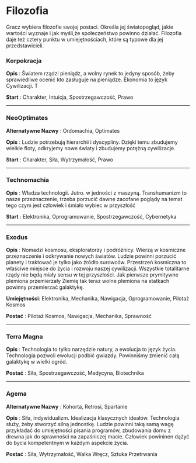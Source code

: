 <h1>Filozofia</h1>

Gracz wybiera filozofie swojej postaci. Określa jej światopogląd, jakie wartości wyznaje i jak myśli,że społeczeństwo powinno działać. Filozofia daje też cztery punktu w umiejętnościach, które są typowe dla jej przedstawicieli.

<h3>Korpokracja</h3>

**Opis** : Światem rządzi pieniądz, a wolny rynek to jedyny sposób, żeby sprawiedliwe ocenić kto zasługuje na pieniądze. Ekonomia to język Cywilizacji. T

**Start** : Charakter, Intuicja, Spostrzegawczość, Prawo

<hr>

<h3>NeoOptimates</h3>

**Alternatywne Nazwy** : Ordomachia, Optimates

**Opis** : Ludzie potrzebują hierarchii i dyscypliny. Dzięki temu zbudujemy wielkie floty, odkryjemy nowe światy i zbudujemy potężną cywilizacje.

**Start** :  Charakter, Siła, Wytrzymałość, Prawo

<hr>

<h3>Technomachia</h3>

**Opis** : Władza technologii. Jutro. w jedności z maszyną. Transhumanizm to nasze przeznaczenie, trzeba porzucić dawne zacofane poglądy na temat tego czym jest człowiek i śmiało wybiec w przyszłość

**Start** :  Elektronika, Oprogramowanie, Spostrzegawczość, Cybernetyka

<hr>

<h3>Exodus</h3>

**Opis** : Nomadzi kosmosu, eksploratorzy i podróżnicy. Wierzą w kosmiczne przeznaczenie i odkrywanie nowych światów. Ludzie powinni porzucić planety i traktować je tylko jako źródło surowców. Przestrzeń kosmiczna to właściwe miejsce do życia i rozwoju naszej cywilizacji. Wszystkie totalitarne rządy nie będą miały sensu w tej przyszłości. Jak pierwsze prymitywne plemiona przemierzały Ziemię tak teraz wolne plemiona na statkach powinny przemierzać galaktykę.

**Umiejętności**: Elektronika, Mechanika, Nawigacja, Oprogramowanie, Pilotaż Kosmos

**Postać** : Pilotaż Kosmos, Nawigacja, Mechanika, Sprawność

<hr>

<h3>Terra Magna</h3>

**Opis** : Technologia to tylko narzędzie natury, a ewolucja to język życia. Technologia pozwoli ewolucji podbić gwiazdy. Powinniśmy zmienić całą galaktykę w wielki ogród.

**Postać** : Siła, Spostrzegawczość, Medycyna, Biotechnika

<hr>

<h3>Agema</h3>

**Alternatywne Nazwy** : Kohorta, Retrosi, Spartanie

**Opis** : Siła, indywidualizm. Idealizacja klasycznych ideałów. Technologia służy, żeby stworzyć silną jednostkę. Ludzie powinni taką samą wagę przykładać do umiejętności pisania programów, zbudowania domu z drewna jak do sprawności na zapaśniczej macie. Człowiek powininen dążyć do bycia kompetentnym w każdym aspekcie życia.

**Postać** : Siła, Wytrzymałość, Walka Wręcz, Sztuka Przetrwania
